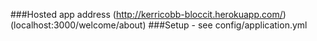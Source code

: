 ###Hosted app address
(http://kerricobb-bloccit.herokuapp.com/)
(localhost:3000/welcome/about)
###Setup - see config/application.yml